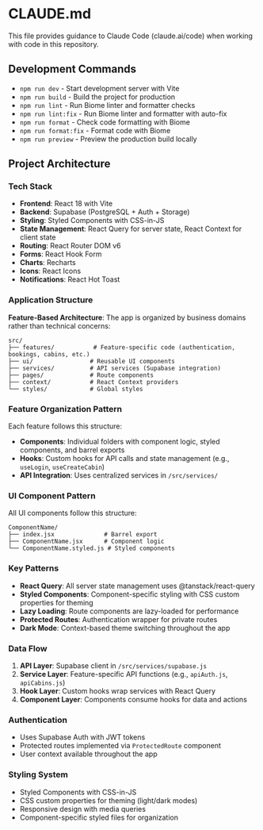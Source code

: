 # CLAUDE.md

This file provides guidance to Claude Code (claude.ai/code) when working with code in this repository.

## Development Commands

- `npm run dev` - Start development server with Vite
- `npm run build` - Build the project for production
- `npm run lint` - Run Biome linter and formatter checks
- `npm run lint:fix` - Run Biome linter and formatter with auto-fix
- `npm run format` - Check code formatting with Biome
- `npm run format:fix` - Format code with Biome
- `npm run preview` - Preview the production build locally

## Project Architecture

### Tech Stack
- **Frontend**: React 18 with Vite
- **Backend**: Supabase (PostgreSQL + Auth + Storage)
- **Styling**: Styled Components with CSS-in-JS
- **State Management**: React Query for server state, React Context for client state
- **Routing**: React Router DOM v6
- **Forms**: React Hook Form
- **Charts**: Recharts
- **Icons**: React Icons
- **Notifications**: React Hot Toast

### Application Structure

**Feature-Based Architecture**: The app is organized by business domains rather than technical concerns:

```
src/
├── features/           # Feature-specific code (authentication, bookings, cabins, etc.)
├── ui/                # Reusable UI components
├── services/          # API services (Supabase integration)
├── pages/             # Route components
├── context/           # React Context providers
└── styles/            # Global styles
```

### Feature Organization Pattern
Each feature follows this structure:
- **Components**: Individual folders with component logic, styled components, and barrel exports
- **Hooks**: Custom hooks for API calls and state management (e.g., `useLogin`, `useCreateCabin`)
- **API Integration**: Uses centralized services in `/src/services/`

### UI Component Pattern
All UI components follow this structure:
```
ComponentName/
├── index.jsx              # Barrel export
├── ComponentName.jsx      # Component logic
└── ComponentName.styled.js # Styled components
```

### Key Patterns
- **React Query**: All server state management uses @tanstack/react-query
- **Styled Components**: Component-specific styling with CSS custom properties for theming
- **Lazy Loading**: Route components are lazy-loaded for performance
- **Protected Routes**: Authentication wrapper for private routes
- **Dark Mode**: Context-based theme switching throughout the app

### Data Flow
1. **API Layer**: Supabase client in `/src/services/supabase.js`
2. **Service Layer**: Feature-specific API functions (e.g., `apiAuth.js`, `apiCabins.js`)
3. **Hook Layer**: Custom hooks wrap services with React Query
4. **Component Layer**: Components consume hooks for data and actions

### Authentication
- Uses Supabase Auth with JWT tokens
- Protected routes implemented via `ProtectedRoute` component
- User context available throughout the app

### Styling System
- Styled Components with CSS-in-JS
- CSS custom properties for theming (light/dark modes)
- Responsive design with media queries
- Component-specific styled files for organization
